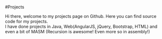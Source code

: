 #Projects

Hi there, welcome to my projects page on Github. Here you can find source code for my projects. <br> 
I have done projects in Java, Web(AngularJS, jQuery, Bootstrap, HTML) and even a bit of MASM (Recursion is awesome! Even more so in assembly!) 
